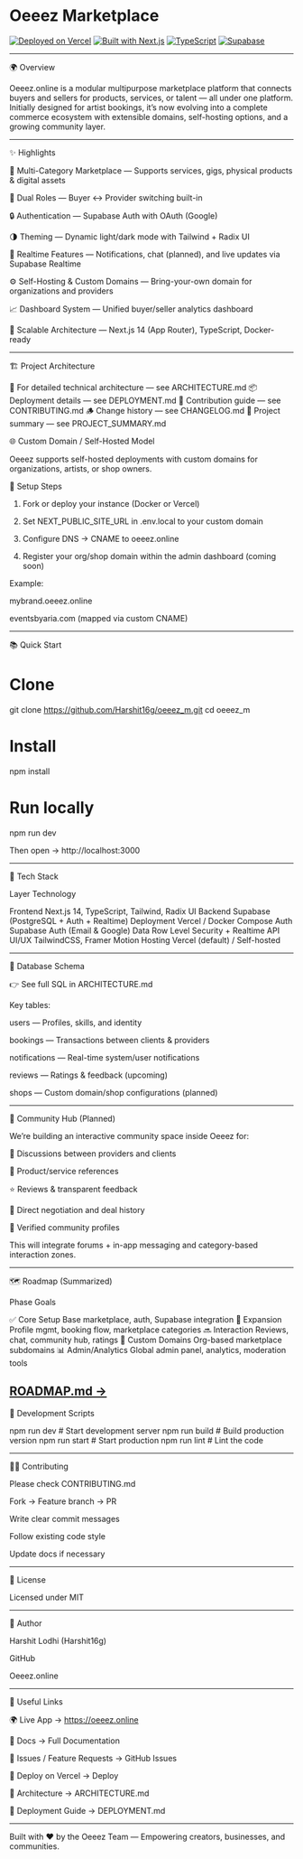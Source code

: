 # Oeeez Marketplace

[![Deployed on Vercel](https://img.shields.io/badge/Deployed%20on-Vercel-black?style=for-the-badge&logo=vercel)](https://vercel.com/sl435abs-gmailcoms-projects/v0-create-webapp)
[![Built with Next.js](https://img.shields.io/badge/Built%20with-Next.js-black?style=for-the-badge&logo=next.js)](https://nextjs.org)
[![TypeScript](https://img.shields.io/badge/TypeScript-007ACC?style=for-the-badge&logo=typescript&logoColor=white)](https://www.typescriptlang.org/)
[![Supabase](https://img.shields.io/badge/Supabase-3ECF8E?style=for-the-badge&logo=supabase&logoColor=white)](https://supabase.com)

---

🌍 Overview

Oeeez.online is a modular multipurpose marketplace platform that connects buyers and sellers for products, services, or talent — all under one platform.
Initially designed for artist bookings, it’s now evolving into a complete commerce ecosystem with extensible domains, self-hosting options, and a growing community layer.


---

✨ Highlights

🏪 Multi-Category Marketplace — Supports services, gigs, physical products & digital assets

👤 Dual Roles — Buyer ↔ Provider switching built-in

🔒 Authentication — Supabase Auth with OAuth (Google)

🌗 Theming — Dynamic light/dark mode with Tailwind + Radix UI

💬 Realtime Features — Notifications, chat (planned), and live updates via Supabase Realtime

⚙️ Self-Hosting & Custom Domains — Bring-your-own domain for organizations and providers

📈 Dashboard System — Unified buyer/seller analytics dashboard

🧱 Scalable Architecture — Next.js 14 (App Router), TypeScript, Docker-ready



---

🏗️ Project Architecture

📘 For detailed technical architecture — see ARCHITECTURE.md
📦 Deployment details — see DEPLOYMENT.md
🧩 Contribution guide — see CONTRIBUTING.md
🪵 Change history — see CHANGELOG.md
📄 Project summary — see PROJECT_SUMMARY.md



🌐 Custom Domain / Self-Hosted Model

Oeeez supports self-hosted deployments with custom domains for organizations, artists, or shop owners.

🔧 Setup Steps

1. Fork or deploy your instance (Docker or Vercel)


2. Set NEXT_PUBLIC_SITE_URL in .env.local to your custom domain


3. Configure DNS → CNAME to oeeez.online


4. Register your org/shop domain within the admin dashboard (coming soon)



Example:

mybrand.oeeez.online

eventsbyaria.com (mapped via custom CNAME)



---

📚 Quick Start

# Clone
git clone https://github.com/Harshit16g/oeeez_m.git
cd oeeez_m

# Install
npm install

# Run locally
npm run dev

Then open → http://localhost:3000


---

🧩 Tech Stack

Layer	Technology

Frontend	Next.js 14, TypeScript, Tailwind, Radix UI
Backend	Supabase (PostgreSQL + Auth + Realtime)
Deployment	Vercel / Docker Compose
Auth	Supabase Auth (Email & Google)
Data	Row Level Security + Realtime API
UI/UX	TailwindCSS, Framer Motion
Hosting	Vercel (default) / Self-hosted



---

🧱 Database Schema

👉 See full SQL in ARCHITECTURE.md

Key tables:

users — Profiles, skills, and identity

bookings — Transactions between clients & providers

notifications — Real-time system/user notifications

reviews — Ratings & feedback (upcoming)

shops — Custom domain/shop configurations (planned)



---

🧠 Community Hub (Planned)

We’re building an interactive community space inside Oeeez for:

💬 Discussions between providers and clients

🧾 Product/service references

⭐ Reviews & transparent feedback

💸 Direct negotiation and deal history

🧍 Verified community profiles


This will integrate forums + in-app messaging and category-based interaction zones.


---

🗺️ Roadmap (Summarized)

Phase	Goals

✅ Core Setup	Base marketplace, auth, Supabase integration
🚧 Expansion	Profile mgmt, booking flow, marketplace categories
🔜 Interaction	Reviews, chat, community hub, ratings
🏪 Custom Domains	Org-based marketplace subdomains
📊 Admin/Analytics	Global admin panel, analytics, moderation tools


[ROADMAP.md →](./ROADMAP.md)
---

🧰 Development Scripts

npm run dev       # Start development server
npm run build     # Build production version
npm run start     # Start production
npm run lint      # Lint the code


---

🧑‍💻 Contributing

Please check CONTRIBUTING.md

Fork → Feature branch → PR

Write clear commit messages

Follow existing code style

Update docs if necessary



---

🪪 License

Licensed under MIT


---

👤 Author

Harshit Lodhi (Harshit16g)

GitHub

Oeeez.online



---

🔗 Useful Links

🌍 Live App → https://oeeez.online

📘 Docs → Full Documentation

🧭 Issues / Feature Requests → GitHub Issues

🚢 Deploy on Vercel → Deploy

🧩 Architecture → ARCHITECTURE.md

🧱 Deployment Guide → DEPLOYMENT.md



---

Built with ❤️ by the Oeeez Team — Empowering creators, businesses, and communities.

